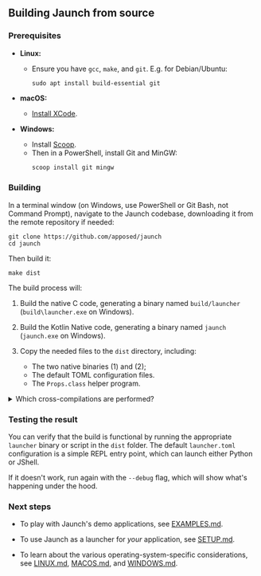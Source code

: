 ## Building Jaunch from source

### Prerequisites

* **Linux:**
  - Ensure you have `gcc`, `make`, and `git`. E.g. for Debian/Ubuntu:
    ```shell
    sudo apt install build-essential git
    ```

* **macOS:**
  - [Install XCode](https://kotlinlang.org/docs/native-overview.html#target-platforms).

* **Windows:**
  - Install [Scoop](https://scoop.sh/).
  - Then in a PowerShell, install Git and MinGW:
    ```powershell
    scoop install git mingw
    ```

### Building

In a terminal window (on Windows, use PowerShell or Git Bash, not Command Prompt),
navigate to the Jaunch codebase, downloading it from the remote repository if needed:
```
git clone https://github.com/apposed/jaunch
cd jaunch
```

Then build it:
```
make dist
```

The build process will:

1. Build the native C code, generating a binary named `build/launcher`
   (`build\launcher.exe` on Windows).

2. Build the Kotlin Native code, generating a binary named `jaunch`
   (`jaunch.exe` on Windows).

3. Copy the needed files to the `dist` directory, including:
   * The two native binaries (1) and (2);
   * The default TOML configuration files.
   * The `Props.class` helper program.

<details><summary>Which cross-compilations are performed?</summary>

The Jaunch build system makes a best effort to build for all OS+arch targets,
but only certain cross-compilations are possible:

<table>
<thead>
<tr>
<th rowspan=2>Target</th>
<th colspan=6>Host platform</th>
</tr>
<th>Linux arm64</th>
<th>Linux x64</th>
<th>macOS</th>
<th>Windows arm64</th>
<th>Windows x64</th>
</thead>
<tbody>
<tr>
<td>launcher-linux-arm64</td>
<td><center>❔<sup>1</sup></center></td> <!-- Linux arm64 host -->
<td><center>✅<sup>2</sup></center></td> <!-- Linux x64 host -->
<td><center>➖</center></td> <!-- macOS host -->
<td><center>➖</center></td> <!-- Windows arm64 host -->
<td><center>➖</center></td> <!-- Windows x64 host -->
</tr>
<tr>
<td>launcher-linux-x64</td>
<td><center>❔<sup>1</sup></center></td> <!-- Linux arm64 host -->
<td><center>✅</center></td> <!-- Linux x64 host -->
<td><center>➖</center></td> <!-- macOS host -->
<td><center>➖</center></td> <!-- Windows arm64 host -->
<td><center>➖</center></td> <!-- Windows x64 host -->
</td>
</tr>
<tr>
<td>launcher-macos-arm64</td>
<td rowspan=2><center>➖<sup>3</sup></center></td> <!-- Linux arm64 host -->
<td rowspan=2><center>➖<sup>3</sup></center></td> <!-- Linux x64 host -->
<td rowspan=2><center>✅</center></td> <!-- macOS host -->
<td rowspan=2><center>➖<sup>3</sup></center></td> <!-- Windows arm64 host -->
<td rowspan=2><center>➖<sup>3</sup></center></td> <!-- Windows x64 host -->
</tr>
<tr>
<td>launcher-macos-x64</td>
</tr>
<tr>
<td>launcher-windows-arm64</td>
<td><center>❔<sup>1</sup></center></td> <!-- Linux arm64 host -->
<td><center>✅<sup>4</sup></center></td> <!-- Linux x64 host -->
<td><center>➖</center></td> <!-- macOS host -->
<td><center>❔<sup>1</sup></center></td> <!-- Windows arm64 host -->
<td><center>➖</center></td> <!-- Windows x64 host -->
</tr>
<tr>
<td>launcher-windows-x64</td>
<td><center>❔<sup>1</sup></center></td> <!-- Linux arm64 host -->
<td><center>✅<sup>4</sup></center></td> <!-- Linux x64 host -->
<td><center>➖</center></td> <!-- macOS host -->
<td><center>➖</center></td> <!-- Windows arm64 host -->
<td><center>✅</center></td> <!-- Windows x64 host -->
</tr>
<tr>
<td>jaunch-linux-arm64</td>
<td><center>➖<sup>5</sup></center></td> <!-- Linux arm64 host -->
<td><center>✅</center></td> <!-- Linux x64 host -->
<td><center>➖</center></td> <!-- macOS host -->
<td><center>➖<sup>6</sup></center></td> <!-- Windows arm64 host -->
<td><center>➖</center></td> <!-- Windows x64 host -->
</td>
</tr>
<tr>
<td>jaunch-linux-x64</td>
<td><center>➖<sup>5</sup></center></td> <!-- Linux arm64 host -->
<td><center>✅</center></td> <!-- Linux x64 host -->
<td><center>➖</center></td> <!-- macOS host -->
<td><center>➖<sup>6</sup></center></td> <!-- Windows arm64 host -->
<td><center>➖</center></td> <!-- Windows x64 host -->
</td>
</tr>
<tr>
<td>jaunch-macos-arm64</td>
<td rowspan=2><center>➖<sup>3,5</sup></center></td> <!-- Linux arm64 host -->
<td rowspan=2><center>➖<sup>3</sup></center></td> <!-- Linux x64 host -->
<td rowspan=2><center>✅</center></td> <!-- macOS host -->
<td rowspan=2><center>➖<sup>3,6</sup></center></td> <!-- Windows arm64 host -->
<td rowspan=2><center>➖<sup>3</sup></center></td> <!-- Windows x64 host -->
</tr>
<tr>
<td>jaunch-macos-x64</td>
</tr>
<tr>
<td>jaunch-windows-arm64</td>
<td><center>➖<sup>5,7</sup></center></td> <!-- Linux arm64 host -->
<td><center>➖<sup>7</sup></center></td> <!-- Linux x64 host -->
<td><center>➖<sup>7</sup></center></td> <!-- macOS host -->
<td><center>➖<sup>6,7</sup></center></td> <!-- Windows arm64 host -->
<td><center>➖<sup>7</sup></center></td> <!-- Windows x64 host -->
</tr>
<tr>
<td>jaunch-windows-x64</td>
<td><center>➖<sup>5</sup></center></td> <!-- Linux arm64 host -->
<td><center>➖</center></td> <!-- Linux x64 host -->
<td><center>➖</center></td> <!-- macOS host -->
<td><center>➖<sup>6</sup></center></td> <!-- Windows arm64 host -->
<td><center>✅</center></td> <!-- Windows x64 host -->
</tr>
</tbody>
</table>

<br><sup>1</sup> Untested; build system almost certainly needs adjustment.
<br><sup>2</sup> Requires <a href="https://packages.debian.org/sid/gcc-aarch64-linux-gnu">aarch64-linux-gnu-gcc</a>.
<br><sup>3</sup> Only macOS tooling can target macOS.
<br><sup>4</sup> Using <a href="https://github.com/mstorsjo/llvm-mingw">llvm-mingw</a>.
<br><sup>5</sup> No Kotlin Native support for linux-arm64 host (<a href="https://youtrack.jetbrains.com/issue/KT-36871">KT-36871</a>).
<br><sup>6</sup> No Kotlin Native support for windows-arm64 host (<a href="https://youtrack.jetbrains.com/issue/KT-48420">KT-48420</a>).
<br><sup>7</sup> No Kotlin Native support for windows-arm64 target (<a href="https://youtrack.jetbrains.com/issue/KT-68504">KT-68504</a>).

To cover all platforms, the [Jaunch CI](https://github.com/apposed/jaunch/actions) runs `make dist` on linux-x64, macos-x64, and windows-x64 host nodes, then aggregates all results into one unified `dist` folder. This covers all targets except `jaunch-windows-arm64`, which is not currently possible to build due to [lack of support in Kotlin Native](https://youtrack.jetbrains.com/issue/KT-68504").

</details>

### Testing the result

You can verify that the build is functional by running the
appropriate `launcher` binary or script in the `dist` folder.
The default `launcher.toml` configuration is a simple REPL
entry point, which can launch either Python or JShell.

If it doesn't work, run again with the `--debug` flag,
which will show what's happening under the hood.

### Next steps

* To play with Jaunch's demo applications, see [EXAMPLES.md](EXAMPLES.md).

* To use Jaunch as a launcher for *your* application, see [SETUP.md](SETUP.md).

* To learn about the various operating-system-specific considerations, see
  [LINUX.md](LINUX.md), [MACOS.md](MACOS.md), and [WINDOWS.md](WINDOWS.md).
